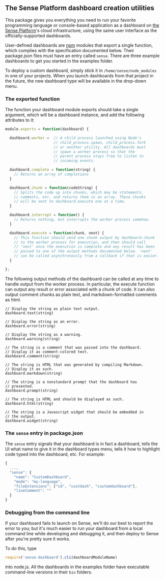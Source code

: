 ## The Sense Platform dashboard creation utilities

This package gives you everything you need to run your favorite programming language or console-based application as a dashboard on [the Sense Platform](senseplatform.com)'s cloud infrastructure, using the same user interface as the officially-supported dashboards. 

User-defined dashboards are [npm](npmjs.org) modules that export a single function, which complies with the specification documented below. Their package.json files must have an entry called `sense`. There are three example dashboards to get you started in the examples folder.

To deploy a custom dashboard, simply stick it in `/home/sense/node_modules` in one of your projects. When you launch dashboards from that project in the future, the new dashboard type will be available in the drop-down menu.

### The exported function

The function your dashboard module exports should take a single argument, which will be a dashboard instance, and add the following attributes to it:

```javascript
module.exports = function(dashboard) {

  dashboard.worker =  // A child process launched using Node's 
                      // child_process.spawn, child_process.fork 
                      // or another utility. All dashboards must
                      // spawn a worker process so that the 
                      // parent process stays free to listen to 
                      // incoming events.

  dashboard.complete = function(string) {
    // Returns an array of completions
  }

  dashboard.chunk = function(codeString) {
    // Splits the code up into chunks, which may be statements, 
    // comments, etc. and returns them in an array. These chunks
    // will be sent to dashboard.execute one at a time.
  }

  dashboard.interrupt = function() {
    // Returns nothing, but interrupts the worker process somehow.
  }

  dashboard.execute = function(chunk, next) {
    // This function should send one chunk output by dashboard.chunk
    // to the worker process for execution, and then should call 
    // 'next' once the execution is complete and any result has been
    // passed to one of the output methods documented below. 'next' 
    // can be called asynchronously from a callback if that is easier.
  }

};
```

The following output methods of the dashboard can be called at any time to handle output from the worker process. In particular, the execute function can output any result or error associated with a chunk of code. It can also output comment chunks as plain text, and markdown-formatted comments as html.

```
// Display the string as plain text output.
dashboard.text(string)

// Display the string as an error.
dashboard.error(string)

// Display the string as a warning.
dashboard.warning(string)

// The string is a comment that was passed into the dashboard.
// Display it as comment-colored text.
dashboard.comment(string)

// The string is HTML that was generated by compiling Markdown.
// Display it as such.
dashboard.markdown(string)

// The string is a nonstandard prompt that the dashboard has 
// presented.
dashboard.prompt(string)

// The string is HTML and should be displayed as such.
dashboard.html(string)

// The string is a Javascript widget that should be embedded in
// the output.
dashboard.widget(string)
```

### The `sense` entry in package.json

The `sense` entry signals that your dashboard is in fact a dashboard, tells the UI what name to give it in the dashboard types menu, tells it how to highlight code typed into the dashboard, etc. For example:

```javascript
{
  ...,
  "sense": {
    "name": "CustomDashboard",
    "mode": "my-language",
    "fileExtensions": ["cd", "custdash", "customdashboard"],
    "lineComment": ""
  }
}
```

### Debugging from the command line

If your dashboard fails to launch on Sense, we'll do our best to report the error to you; but it's much easier to run your dashboard from a local command line while developing and debugging it, and then deploy to Sense after you're pretty sure it works.

To do this, type 

```javascript
require('sense-dashboard').cli(dashboardModuleName)
```

into node.js. All the dashboards in the examples folder have executable command-line versions in their `bin` folders.
